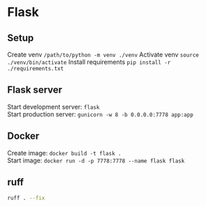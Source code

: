 # Flask

## Setup

Create venv `/path/to/python -m venv ./venv`
Activate venv `source ./venv/bin/activate`
Install requirements `pip install -r ./requirements.txt`

## Flask server

Start development server: `flask`\
Start production server: `gunicorn -w 8 -b 0.0.0.0:7778 app:app`
## Docker

Create image: `docker build -t flask .`\
Start image: `docker run -d -p 7778:7778 --name flask flask`

## ruff

```bash
ruff . --fix
```
